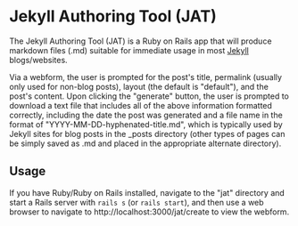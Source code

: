 Jekyll Authoring Tool (JAT)
===========================

The Jekyll Authoring Tool (JAT) is a Ruby on Rails app that will produce 
markdown files (.md) suitable for immediate usage in most 
[Jekyll](http://jekyllrb.com) blogs/websites.

Via a webform, the user is prompted for the post's title, permalink 
(usually only used for non-blog posts), layout (the default is "default"), 
and the post's content. Upon clicking the "generate" button, the user is prompted 
to download a text file that includes all of the above information formatted 
correctly, including the date the post was generated and a file name in the 
format of "YYYY-MM-DD-hyphenated-title.md", which is typically used by Jekyll 
sites for blog posts in the _posts directory (other types of pages can be simply 
saved as <something>.md and placed in the appropriate alternate directory).

Usage
-----

If you have Ruby/Ruby on Rails installed, navigate to the "jat" directory and 
start a Rails server with `rails s` (or `rails start`), and then use a web 
browser to navigate to http://localhost:3000/jat/create to view the webform.
